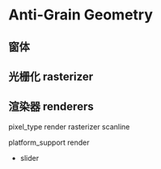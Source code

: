 ﻿# Anti-Grain Geometry

## 窗体

## 光栅化 rasterizer

## 渲染器 renderers


pixel_type
render
rasterizer
scanline



platform_support
render

* slider
